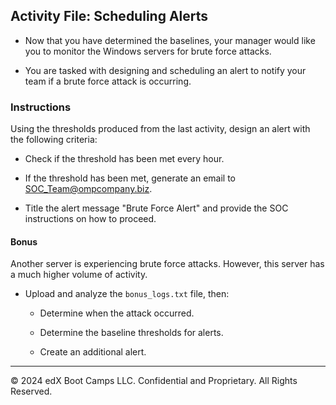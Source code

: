 ## Activity File: Scheduling Alerts 

- Now that you have determined the baselines, your manager would like you to monitor the Windows servers for brute force attacks.

- You are tasked with designing and scheduling an alert to notify your team if a brute force attack is occurring.

### Instructions

Using the thresholds produced from the last activity, design an alert with the following criteria:

  - Check if the threshold has been met every hour.

  - If the threshold has been met, generate an email to SOC_Team@ompcompany.biz.

  - Title the alert message "Brute Force Alert" and provide the SOC instructions on how to proceed.
  
#### Bonus 

Another server is experiencing brute force attacks. However, this server has a much higher volume of activity.

- Upload and analyze the `bonus_logs.txt` file, then:

  - Determine when the attack occurred.

  - Determine the baseline thresholds for alerts.
  
  - Create an additional alert.

---

© 2024 edX Boot Camps LLC. Confidential and Proprietary. All Rights Reserved.  



